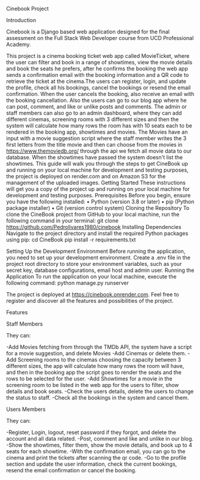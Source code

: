 Cinebook Project

Introduction

Cinebook is a Django based web application designed for the final assessment on the Full Stack Web Developer course from UCD Professional Academy.

This project is a cinema booking ticket web app called MovieTicket, where the user can filter and book in a range of showtimes, view the movie details and book the seats he prefers, after he confirms the booking the web app sends a confirmation email with the booking information and a QR code to retrieve the ticket at the cinema.The users can register, login, and update the profile, check all his bookings, cancel the bookings or resend the email confirmation. When the user cancels the booking, also receive an email with the booking cancellation. Also the users can go to our blog app where he can post, comment, and like or unlike posts and comments.
The admin or staff members can also go to an admin dashboard, where they can add different cinemas, screening rooms with 3 different sizes and then the system will calculate how many rows the room has with 10 seats each to be rendered in the booking app, showtimes and movies. The Movies have an input with a movie suggestion script where the staff member writes the 3 first letters from the title movie and then can choose from the movies in <https://www.themoviedb.org/> through the api we fetch all movie data to our database. When the showtimes have passed the system doesn't list the showtimes.
This guide will walk you through the steps to get CineBook up and running on your local machine for development and testing purposes, the project is deployed on render.com and on Amazon S3 for the management of the uploaded images.
Getting Started These instructions will get you a copy of the project up and running on your local machine for development and testing purposes.
Prerequisites Before you begin, ensure you have the following installed:
• Python (version 3.8 or later)
• pip (Python package installer)
• Git (version control system)
Cloning the Repository To clone the CineBook project from GitHub to your local machine, run the following command in your terminal:
 git clone <https://github.com/Pedrolivares1980/cinebook>
Installing Dependencies Navigate to the project directory and install the required Python packages using pip:
 cd CineBook pip install -r requirements.txt

Setting Up the Development Environment Before running the application, you need to set up your development environment. Create a .env file in the project root directory to store your environment variables, such as your secret key, database configurations, email host and admin user.
Running the Application To run the application on your local machine, execute the following command:
 python manage.py runserver

The project is deployed at <https://cinebook.onrender.com>.
Feel free to register and discover all the features and possibilities of the project.

Features

Staff Members

They can:

-Add Movies fetching from through the TMDb API, the system have a script for  a movie suggestion, and delete Movies
-Add Cinemas or delete them.
-Add Screening rooms to the cinemas choosing the capacity between 3 different sizes, the app will calculate how many rows the room will have, and then in the booking app the script goes to render the seats and the rows to be selected for the user.
-Add Showtimes for a movie in the screening room to be listed in the web app for the users to filter, show details and book seats.
-Check the users details, delete the users to change the status to staff.
-Check all the bookings in the system and cancel them.

Users Members

They can:

-Register, Login, logout, reset password if they forgot, and delete the account and all data related.
-Post, comment and like and unlike in our blog.
-Show the showtimes, filter them, show the movie details, and book up to 4 seats for each showtime.
-With the confirmation email, you can go to the cinema and print the tickets after scanning the qr code.
-Go to the profile section and update the user information, check the current bookings, resend the email confirmation or cancel the booking.
